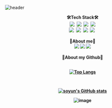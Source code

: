 <!--
**leesoyuun/leesoyuun** is a ✨ _special_ ✨ repository because its `README.md` (this file) appears on your GitHub profile.

Here are some ideas to get you started:

- 🔭 I’m currently working on ...
- 🌱 I’m currently learning ...
- 👯 I’m looking to collaborate on ...
- 🤔 I’m looking for help with ...
- 💬 Ask me about ...
- 📫 How to reach me: ...
- 😄 Pronouns: ...
- ⚡ Fun fact: ...
-->
![header](https://capsule-render.vercel.app/api?height=200&text=Hello%20I'm%20Leesoyuun&animation=fadeIn&color=auto&type=waving&fontColor=000000)
<br>
<div align="center">
<b>🛠️Tech Stack🛠️<b><br>
<img src="https://img.shields.io/badge/HTML-E34F26?style=flat-square&logo=HTML5&logoColor=white"/>&nbsp
<img src="https://img.shields.io/badge/React-61DAFB?style=flat-square&logo=React&logoColor=white"/>&nbsp
<img src="https://img.shields.io/badge/Javascript-F7DF1E?style=flat-square&logo=Javascript&logoColor=white"/>&nbsp
<img src="https://img.shields.io/badge/Jquery-0769AD?style=flat-square&logo=Jquery&logoColor=white"/><br>
<img src="https://img.shields.io/badge/Node.js-339933?style=flat-square&logo=Node.js&logoColor=white"/>&nbsp
<img src="https://img.shields.io/badge/Flutter-02569B?style=flat-square&logo=Flutter&logoColor=white"/>&nbsp
<img src="https://img.shields.io/badge/C-A8B9CC?style=flat-square&logo=C&logoColor=white"/>&nbsp
<img src="https://img.shields.io/badge/Android-3DDC84?style=flat-square&logo=Android&logoColor=white"/>&nbsp
<br>
  <br>
  <b>🍒About me🍒</b><br>
  <a href="https://github.com/leesoyuun"><img src="https://img.shields.io/badge/Github-181717?style=flat-square&logo=Github&logoColor=white"/></a>
  <a href="https://velog.io/@leesoyuun"><img src="https://img.shields.io/badge/Velog-3DDC84?style=flat-square&logo=Blogger&logoColor=white"/></a>
  <a href="https://notionofso.notion.site/066c9b9aea674fe1b9ceb75b17b8e24f"><img src="https://img.shields.io/badge/Notion-000000?style=flat-square&logo=Notion&logoColor=white"/></a><br>
  <br>
  <b>🍑About my Github🍑</b><br>
  <br>
  
  [![Top Langs](https://github-readme-stats.vercel.app/api/top-langs/?username=leesoyuun&layout=compact)](https://github.com/anuraghazra/github-readme-stats)
  
  <br>
  
  [![soyun's GitHub stats](https://github-readme-stats.vercel.app/api?username=leesoyuun)](https://github.com/leesoyuun/github-readme-stats)
  
  ![image](https://user-images.githubusercontent.com/51051548/203485050-e6f4942c-f06f-4e8f-bf70-3d67bfb882ab.png)

</div>



